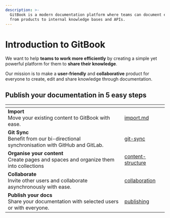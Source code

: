 ```yaml
---
description: >-
  GitBook is a modern documentation platform where teams can document everything
  from products to internal knowledge bases and APIs.
---
```


# Introduction to GitBook

We want to help **teams to work more efficiently** by creating a simple yet powerful platform for them to **share their knowledge**.

Our mission is to make a **user-friendly** and **collaborative** product for everyone to create, edit and share knowledge through documentation.

## Publish your documentation in 5 easy steps

<table data-view="cards"><thead><tr><th></th><th data-hidden data-card-target data-type="content-ref"></th></tr></thead><tbody><tr><td><strong>Import</strong><br>Move your existing content to GitBook with ease.</td><td><a href="getting-started/import.md">import.md</a></td></tr><tr><td><strong>Git Sync</strong><br>Benefit from our bi-directional synchronisation with GitHub and GitLab.</td><td><a href="getting-started/git-sync/">git-sync</a></td></tr><tr><td><strong>Organise your content</strong><br>Create pages and spaces and organize them into collections</td><td><a href="getting-started/content-structure/">content-structure</a></td></tr><tr><td><strong>Collaborate</strong><br>Invite other users and collaborate asynchronously with ease.</td><td><a href="getting-started/collaboration/">collaboration</a></td></tr><tr><td><strong>Publish your docs</strong><br>Share your documentation with selected users or with everyone.</td><td><a href="getting-started/publishing/">publishing</a></td></tr></tbody></table>
